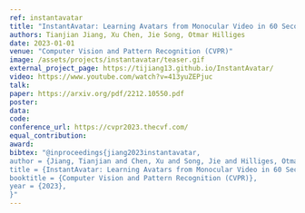 ```yaml
---
ref: instantavatar
title: "InstantAvatar: Learning Avatars from Monocular Video in 60 Seconds"
authors: Tianjian Jiang, Xu Chen, Jie Song, Otmar Hilliges
date: 2023-01-01
venue: "Computer Vision and Pattern Recognition (CVPR)"
image: /assets/projects/instantavatar/teaser.gif
external_project_page: https://tijiang13.github.io/InstantAvatar/
video: https://www.youtube.com/watch?v=413yuZEPjuc
talk: 
paper: https://arxiv.org/pdf/2212.10550.pdf
poster: 
data: 
code: 
conference_url: https://cvpr2023.thecvf.com/
equal_contribution: 
award: 
bibtex: "@inproceedings{jiang2023instantavatar,
author = {Jiang, Tianjian and Chen, Xu and Song, Jie and Hilliges, Otmar}, 
title = {InstantAvatar: Learning Avatars from Monocular Video in 60 Seconds}, 
booktitle = {Computer Vision and Pattern Recognition (CVPR)},
year = {2023},
}"
---
```

